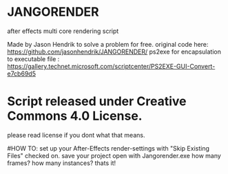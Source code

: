# JANGORENDER
after effects multi core rendering script

Made by Jason Hendrik to solve a problem for free.
original code here: https://github.com/jasonhendrik/JANGORENDER/
ps2exe for encapsulation to executable file : https://gallery.technet.microsoft.com/scriptcenter/PS2EXE-GUI-Convert-e7cb69d5

# Script released under Creative Commons 4.0 License.
please read license if you dont what that means.

#HOW TO:
set up your After-Effects render-settings with "Skip Existing Files" checked on.
save your project
open with Jangorender.exe
how many frames?
how many instances?
thats it!

